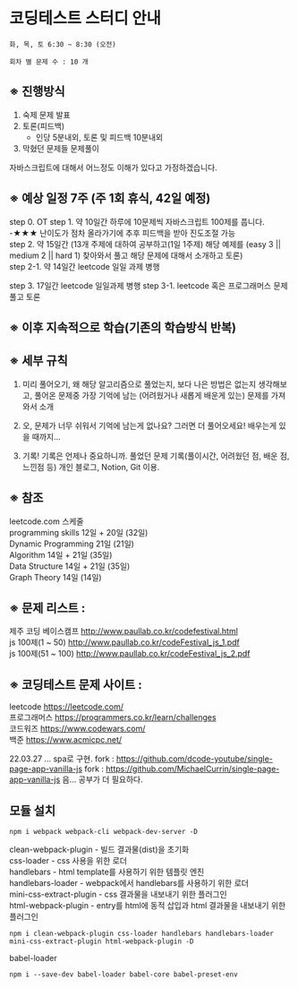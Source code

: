 # 코딩테스트 스터디 안내

    화, 목, 토 6:30 ~ 8:30 (오전)

    회차 별 문제 수 : 10 개

## ※ 진행방식

1. 숙제 문제 발표
2. 토론(피드백)
   - 인당 5분내외, 토론 및 피드백 10분내외
3. 막혔던 문제들 문제풀이

자바스크립트에 대해서 어느정도 이해가 있다고 가정하겠습니다.

## ※ 예상 일정 7주 (주 1회 휴식, 42일 예정)

step 0. OT
step 1. 약 10일간 하루에 10문제씩 자바스크립트 100제를 풉니다.  
 -★★★ 난이도가 점차 올라가기에 추후 피드백을 받아 진도조절 가능  
step 2. 약 15일간 (13개 주제에 대하여 공부하고(1일 1주제) 해당 예제를 (easy 3 || medium 2 || hard 1) 찾아와서 풀고 해당 문제에 대해서 소개하고 토론)  
step 2-1. 약 14일간 leetcode 일일 과제 병행

step 3. 17일간 leetcode 일일과제 병행
step 3-1. leetcode 혹은 프로그래머스 문제풀고 토론

## ※ 이후 지속적으로 학습(기존의 학습방식 반복)

## ※ 세부 규칙

1. 미리 풀어오기, 왜 해당 알고리즘으로 풀었는지, 보다 나은 방법은 없는지 생각해보고, 풀어온 문제중 가장 기억에 남는 (어려웠거나 새롭게 배운게 있는) 문제를 가져와서 소개

2. 오, 문제가 너무 쉬워서 기억에 남는게 없나요? 그러면 더 풀어오세요! 배우는게 있을 때까지...

3. 기록!
   기록은 언제나 중요하니까. 풀었던 문제 기록(풀이시간, 어려웠던 점, 배운 점, 느낀점 등) 개인 블로그, Notion, Git 이용.

## ※ 참조

leetcode.com 스케줄  
programming skills 12일 + 20일 (32일)  
Dynamic Programming 21일 (21일)  
Algorithm 14일 + 21일 (35일)  
Data Structure 14일 + 21일 (35일)  
Graph Theory 14일 (14일)

## ※ 문제 리스트 :

제주 코딩 베이스캠프 http://www.paullab.co.kr/codefestival.html  
js 100제(1 ~ 50) http://www.paullab.co.kr/codeFestival_js_1.pdf  
js 100제(51 ~ 100) http://www.paullab.co.kr/codeFestival_js_2.pdf

## ※ 코딩테스트 문제 사이트 :

leetcode https://leetcode.com/  
프로그래머스 https://programmers.co.kr/learn/challenges  
코드워즈 https://www.codewars.com/  
백준 https://www.acmicpc.net/

22.03.27 ... spa로 구현.
fork : https://github.com/dcode-youtube/single-page-app-vanilla-js
fork : https://github.com/MichaelCurrin/single-page-app-vanilla-js
음... 공부가 더 필요하다.

## 모듈 설치

    npm i webpack webpack-cli webpack-dev-server -D

clean-webpack-plugin - 빌드 결과물(dist)을 초기화  
css-loader - css 사용을 위한 로더  
handlebars - html template를 사용하기 위한 템플릿 엔진  
handlebars-loader - webpack에서 handlebars를 사용하기 위한 로더  
mini-css-extract-plugin - css 결과물을 내보내기 위한 플러그인  
html-webpack-plugin - entry를 html에 동적 삽입과 html 결과물을 내보내기 위한 플러그인

    npm i clean-webpack-plugin css-loader handlebars handlebars-loader mini-css-extract-plugin html-webpack-plugin -D

babel-loader

    npm i --save-dev babel-loader babel-core babel-preset-env
